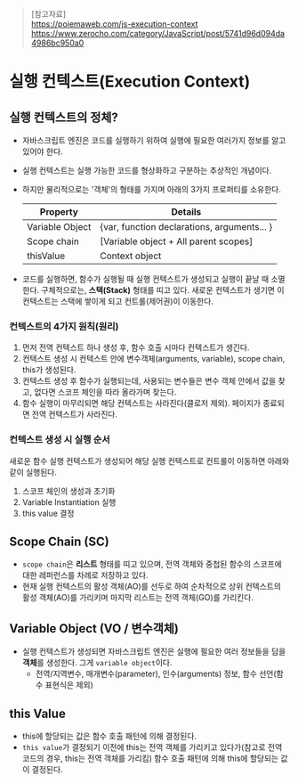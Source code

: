 > [참고자료]  
> https://poiemaweb.com/js-execution-context  
> https://www.zerocho.com/category/JavaScript/post/5741d96d094da4986bc950a0  

# 실행 컨텍스트(Execution Context)

## 실행 컨텍스트의 정체?
- 자바스크립트 엔진은 코드를 실행하기 위하여 실행에 필요한 여러가지 정보를 알고 있어야 한다. 

- 실행 컨텍스트는 실행 가능한 코드를 형상화하고 구분하는 추상적인 개념이다.

- 하지만 물리적으로는 '객체'의 형태를 가지며 아래의 3가지 프로퍼티를 소유한다.  

  | Property | Details |
  | --- | --- |
  | Variable Object | {var, function declarations, arguments... } |
  | Scope chain | [Variable object + All parent scopes] |
  | thisValue | Context object |

- 코드를 실행하면, 함수가 실행될 때 실행 컨텍스트가 생성되고 실행이 끝날 때  소멸한다. 구체적으로는, **스택(Stack)** 형태를 띠고 있다. 새로운 컨텍스트가 생기면 이 컨텍스트는 스택에 쌓이게 되고 컨트롤(제어권)이 이동한다.

### 컨텍스트의 4가지 원칙(원리)
1. 먼저 전역 컨텍스트 하나 생성 후, 함수 호출 시마다 컨텍스트가 생긴다.
2. 컨텍스트 생성 시 컨텍스트 안에 변수객체(arguments, variable), scope chain, this가 생성된다.
3. 컨텍스트 생성 후 함수가 실행되는데, 사용되는 변수들은 변수 객체 안에서 값을 찾고, 없다면 스코프 체인을 따라 올라가며 찾는다.
4. 함수 실행이 마무리되면 해당 컨텍스트는 사라진다(클로저 제외). 페이지가 종료되면 전역 컨텍스트가 사라진다.

### 컨텍스트 생성 시 실행 순서
새로운 함수 실행 컨텍스트가 생성되어 해당 실행 컨텍스트로 컨트롤이 이동하면 아래와 같이 실행된다.
1. 스코프 체인의 생성과 초기화
2. Variable Instantiation 실행
3. this value 결정

## Scope Chain (SC)
- `scope chain`은 **리스트** 형태를 띠고 있으며, 전역 객체와 중첩된 함수의 스코프에 대한 레퍼런스를 차례로 저장하고 있다.
- 현재 실행 컨텍스트의 활성 객체(AO)를 선두로 하여 순차적으로 상위 컨텍스트의 활성 객체(AO)를 가리키며 마지막 리스트는 전역 객체(GO)를 가리킨다.

## Variable Object (VO / 변수객체)
- 실행 컨텍스트가 생성되면 자바스크립트 엔진은 실행에 필요한 여러 정보들을 담을 **객체**를 생성한다. 그게 `variable object`이다.
  * 전역/지역변수, 매개변수(parameter), 인수(arguments) 정보, 함수 선언(함수 표현식은 제외)

## this Value
- this에 할당되는 값은 함수 호출 패턴에 의해 결정된다.
- `this value`가 결정되기 이전에 this는 전역 객체를 가리키고 있다가(참고로 전역 코드의 경우, this는 전역 객체를 가리킴) 함수 호출 패턴에 의해 this에 할당되는 값이 결정된다.